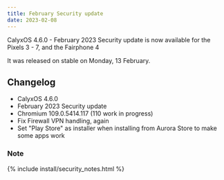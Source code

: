 ```yaml
---
title: February Security update
date: 2023-02-08
---
```


CalyxOS 4.6.0 - February 2023 Security update is now available for the Pixels 3 - 7, and the Fairphone 4

It was released on stable on Monday, 13 February.

## Changelog
* CalyxOS 4.6.0
* February 2023 Security update
* Chromium 109.0.5414.117 (110 work in progress)
* Fix Firewall VPN handling, again
* Set "Play Store" as installer when installing from Aurora Store to make some apps work

### Note

{% include install/security_notes.html %}
